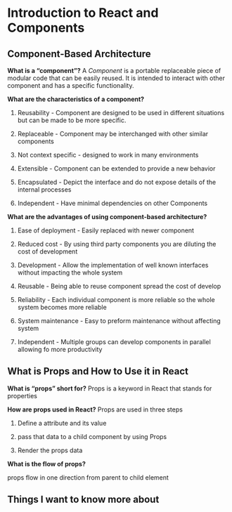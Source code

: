 # Introduction to React and Components

## Component-Based Architecture

**What is a “component”?**
A *Component* is a portable replaceable piece of modular code that can be easily reused. It is intended to interact with other component and has a specific functionality.

**What are the characteristics of a component?**

1. Reusability - Component are designed to be used in different situations but can be made to be more specific.

2. Replaceable - Component may be interchanged with other similar components

3. Not context specific - designed to work in many environments

4. Extensible - Component can be extended to provide a new behavior

5. Encapsulated - Depict the interface and do not expose details of the internal processes

6. Independent - Have minimal dependencies on other Components

**What are the advantages of using component-based architecture?**

1. Ease of deployment - Easily replaced with newer component

2. Reduced cost - By using third party components you are diluting the cost of development

3. Development - Allow the implementation of well known interfaces without impacting the whole system

4. Reusable - Being able to reuse component spread the cost of develop

5. Reliability - Each individual component is more reliable so the whole system becomes more reliable

6. System maintenance - Easy to preform maintenance without affecting system

7. Independent - Multiple groups can develop components in parallel allowing fo more productivity

## What is Props and How to Use it in React

**What is “props” short for?**
Props is a keyword in React that stands for properties

**How are props used in React?**
Props are used in three steps

1. Define a attribute and its value

2. pass that data to a child component by using Props

3. Render the props data 

**What is the flow of props?**

props flow in one direction from parent to child element

## Things I want to know more about
